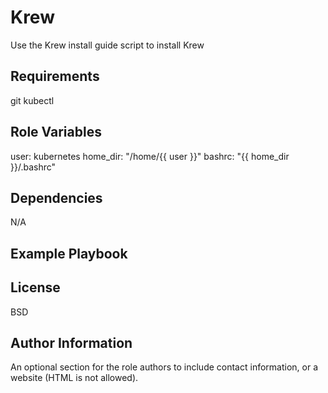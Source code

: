 Krew
=========

Use the Krew install guide script to install Krew 

Requirements
------------

git
kubectl


Role Variables
--------------

user: kubernetes
home_dir: "/home/{{ user }}"
bashrc: "{{ home_dir }}/.bashrc"

Dependencies
------------

N/A

Example Playbook
----------------



License
-------

BSD

Author Information
------------------

An optional section for the role authors to include contact information, or a website (HTML is not allowed).
